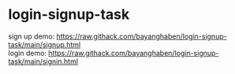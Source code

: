 # login-signup-task
sign up demo:
https://raw.githack.com/bayanghaben/login-signup-task/main/signup.html
<br>
login demo:
https://raw.githack.com/bayanghaben/login-signup-task/main/signin.html
